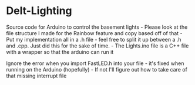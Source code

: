 # Delt-Lighting
Source code for Arduino to control the basement lights
    - Please look at the file structure I made for the Rainbow feature and copy based off of that
        - Put my implementation all in a .h file - feel free to split it up between a .h and .cpp. Just did this for the sake of time.
        - The Lights.ino file is a C++ file with a wrapper so that the arduino can run it

Ignore the error when you import FastLED.h into your file - it's fixed when running on the Arduino (hopefully)
    - If not I'll figure out how to take care of that missing interrupt file